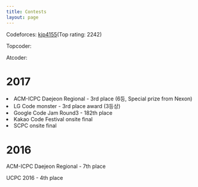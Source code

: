```yaml
---
title: Contests
layout: page
---
```


<!--![Profile Image]({{ site.url }}/{{ site.picture }})-->


<p> Codeforces: <a href="http://codeforces.com/profile/kjp4155" > kjp4155</a>(Top rating: 2242)</p>
<p> Topcoder: </p>
<p> Atcoder: </p>

<h1> 2017 </h1>

<li> ACM-ICPC Daejeon Regional - 3rd place (6등, Special prize from Nexon) </li>
<li> LG Code monster - 3rd place award (3등상) </li>
<li> Google Code Jam Round3 - 182th place </li>
<li> Kakao Code Festival onsite final </li>
<li> SCPC onsite final </li>



<h1> 2016 </h1>

<p> ACM-ICPC Daejeon Regional - 7th place </p>
<p> UCPC 2016 - 4th place </p>


